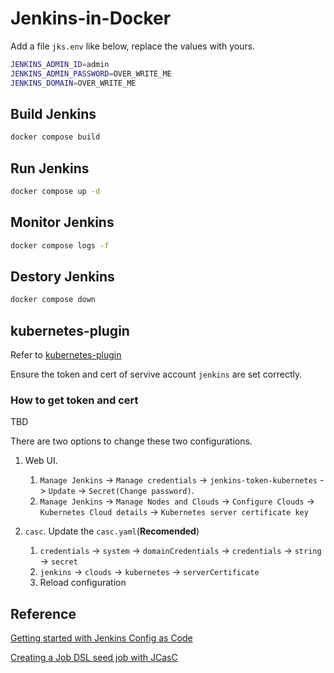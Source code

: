 # Jenkins-in-Docker

Add a file `jks.env` like below, replace the values with yours.

```bash
JENKINS_ADMIN_ID=admin
JENKINS_ADMIN_PASSWORD=OVER_WRITE_ME
JENKINS_DOMAIN=OVER_WRITE_ME
```

## Build Jenkins

```bash
docker compose build
```

## Run Jenkins

```bash
docker compose up -d
```

## Monitor Jenkins

```bash
docker compose logs -f
```

## Destory Jenkins

```bash
docker compose down
```

## kubernetes-plugin

Refer to [kubernetes-plugin](./kubernetes-plugin/README.md)

Ensure the token and cert of servive account `jenkins` are set correctly.

### How to get token and cert

TBD

There are two options to change these two configurations.

1. Web UI.
   1. `Manage Jenkins` -> `Manage credentials` -> `jenkins-token-kubernetes` -> `Update` -> `Secret(Change password)`.
   2. `Manage Jenkins` -> `Manage Nodes and Clouds` -> `Configure Clouds`
   -> `Kubernetes Cloud details` -> `Kubernetes server certificate key`

2. `casc`. Update the `casc.yaml`(**Recomended**)
   1. `credentials` -> `system` -> `domainCredentials` -> `credentials`
   -> `string` -> `secret`
   2. `jenkins` -> `clouds` -> `kubernetes` -> `serverCertificate`
   3. Reload configuration

## Reference  

[Getting started with Jenkins Config as Code](https://verifa.io/insights/getting-started-with-jenkins-config-as-code/)

[Creating a Job DSL seed job with JCasC](https://gerg.dev/2020/06/creating-a-job-dsl-seed-job-with-jcasc/)
